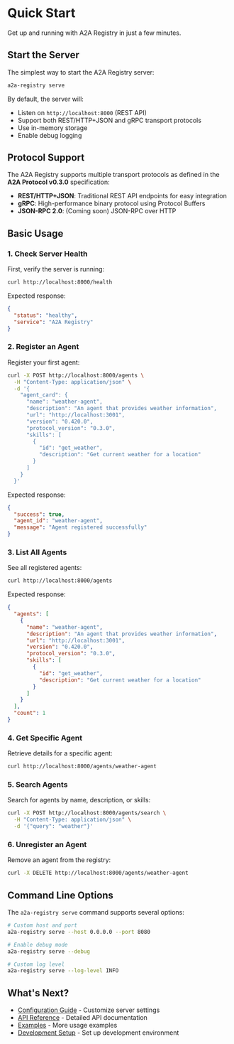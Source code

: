 # Quick Start

Get up and running with A2A Registry in just a few minutes.

## Start the Server

The simplest way to start the A2A Registry server:

```bash
a2a-registry serve
```

By default, the server will:
- Listen on `http://localhost:8000` (REST API)
- Support both REST/HTTP+JSON and gRPC transport protocols
- Use in-memory storage
- Enable debug logging

## Protocol Support

The A2A Registry supports multiple transport protocols as defined in the **A2A Protocol v0.3.0** specification:

- **REST/HTTP+JSON**: Traditional REST API endpoints for easy integration
- **gRPC**: High-performance binary protocol using Protocol Buffers
- **JSON-RPC 2.0**: (Coming soon) JSON-RPC over HTTP

## Basic Usage

### 1. Check Server Health

First, verify the server is running:

```bash
curl http://localhost:8000/health
```

Expected response:
```json
{
  "status": "healthy",
  "service": "A2A Registry"
}
```

### 2. Register an Agent

Register your first agent:

```bash
curl -X POST http://localhost:8000/agents \
  -H "Content-Type: application/json" \
  -d '{
    "agent_card": {
      "name": "weather-agent",
      "description": "An agent that provides weather information",
      "url": "http://localhost:3001",
      "version": "0.420.0",
      "protocol_version": "0.3.0",
      "skills": [
        {
          "id": "get_weather",
          "description": "Get current weather for a location"
        }
      ]
    }
  }'
```

Expected response:
```json
{
  "success": true,
  "agent_id": "weather-agent",
  "message": "Agent registered successfully"
}
```

### 3. List All Agents

See all registered agents:

```bash
curl http://localhost:8000/agents
```

Expected response:
```json
{
  "agents": [
    {
      "name": "weather-agent",
      "description": "An agent that provides weather information",
      "url": "http://localhost:3001",
      "version": "0.420.0",
      "protocol_version": "0.3.0",
      "skills": [
        {
          "id": "get_weather",
          "description": "Get current weather for a location"
        }
      ]
    }
  ],
  "count": 1
}
```

### 4. Get Specific Agent

Retrieve details for a specific agent:

```bash
curl http://localhost:8000/agents/weather-agent
```

### 5. Search Agents

Search for agents by name, description, or skills:

```bash
curl -X POST http://localhost:8000/agents/search \
  -H "Content-Type: application/json" \
  -d '{"query": "weather"}'
```

### 6. Unregister an Agent

Remove an agent from the registry:

```bash
curl -X DELETE http://localhost:8000/agents/weather-agent
```

## Command Line Options

The `a2a-registry serve` command supports several options:

```bash
# Custom host and port
a2a-registry serve --host 0.0.0.0 --port 8080

# Enable debug mode
a2a-registry serve --debug

# Custom log level
a2a-registry serve --log-level INFO
```

## What's Next?

- [Configuration Guide](configuration.md) - Customize server settings
- [API Reference](../api/overview.md) - Detailed API documentation
- [Examples](../examples/basic-usage.md) - More usage examples
- [Development Setup](../developer/setup.md) - Set up development environment